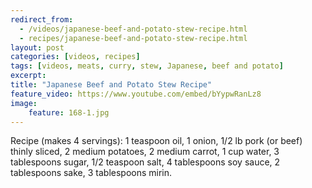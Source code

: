 ```yaml
---
redirect_from: 
  - /videos/japanese-beef-and-potato-stew-recipe.html
  - recipes/japanese-beef-and-potato-stew-recipe.html
layout: post
categories: [videos, recipes]
tags: [videos, meats, curry, stew, Japanese, beef and potato]
excerpt: 
title: "Japanese Beef and Potato Stew Recipe"
feature_video: https://www.youtube.com/embed/bYypwRanLz8
image:
    feature: 168-1.jpg
---
```


Recipe (makes 4 servings): 1 teaspoon oil,  1 onion, 1/2 lb pork (or beef) thinly sliced, 2 medium potatoes, 2 medium carrot, 1 cup water, 3 tablespoons sugar, 1/2 teaspoon salt, 4 tablespoons soy sauce, 2 tablespoons sake, 3 tablespoons mirin.
